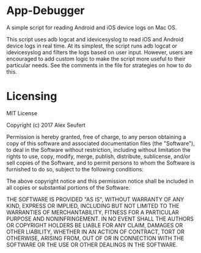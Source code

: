 # App-Debugger
A simple script for reading Android and iOS device logs on Mac OS.

This script uses adb logcat and idevicesyslog to read iOS and Android device logs in real time. At its simplest, the script runs adb logcat or idevicesyslog and filters the logs based on user input. However, users are encouraged to add custom logic to make the script more useful to their particular needs. See the comments in the file for strategies on how to do this.







# Licensing
MIT License

Copyright (c) 2017 Alex Seufert

Permission is hereby granted, free of charge, to any person obtaining a copy
of this software and associated documentation files (the "Software"), to deal
in the Software without restriction, including without limitation the rights
to use, copy, modify, merge, publish, distribute, sublicense, and/or sell
copies of the Software, and to permit persons to whom the Software is
furnished to do so, subject to the following conditions:

The above copyright notice and this permission notice shall be included in all
copies or substantial portions of the Software.

THE SOFTWARE IS PROVIDED "AS IS", WITHOUT WARRANTY OF ANY KIND, EXPRESS OR
IMPLIED, INCLUDING BUT NOT LIMITED TO THE WARRANTIES OF MERCHANTABILITY,
FITNESS FOR A PARTICULAR PURPOSE AND NONINFRINGEMENT. IN NO EVENT SHALL THE
AUTHORS OR COPYRIGHT HOLDERS BE LIABLE FOR ANY CLAIM, DAMAGES OR OTHER
LIABILITY, WHETHER IN AN ACTION OF CONTRACT, TORT OR OTHERWISE, ARISING FROM,
OUT OF OR IN CONNECTION WITH THE SOFTWARE OR THE USE OR OTHER DEALINGS IN THE
SOFTWARE.
